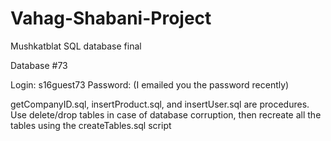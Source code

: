 # Vahag-Shabani-Project
Mushkatblat SQL database final

Database #73

Login: s16guest73
Password: (I emailed you the password recently)


getCompanyID.sql, insertProduct.sql, and insertUser.sql are procedures.
Use delete/drop tables in case of database corruption, then recreate all the tables using the createTables.sql script
